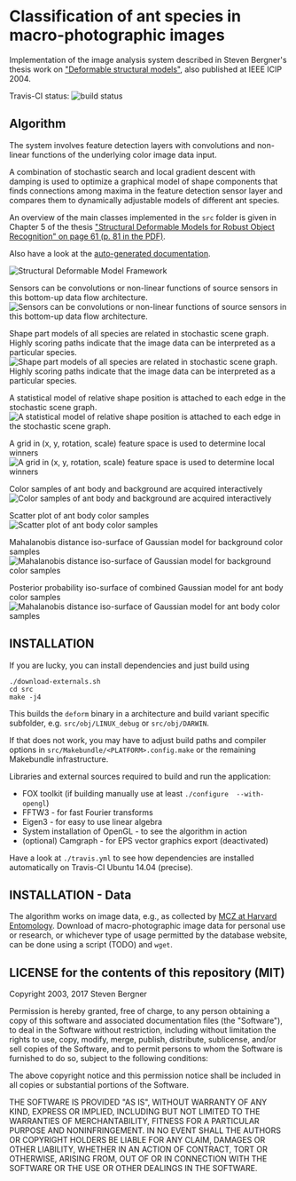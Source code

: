 ---
---
Classification of ant species in macro-photographic images
==========================================================

Implementation of the image analysis system described in
Steven Bergner's thesis work on ["Deformable structural models"][bergner2003ants],
also published at IEEE ICIP 2004.

Travis-CI status: ![build status](https://travis-ci.org/git-steb/structural-deformable-models.svg?branch=master)

Algorithm
---------

The system involves feature detection layers with convolutions and non-linear functions of the underlying color image data input.

A combination of stochastic search and local gradient descent with damping
is used to optimize a graphical model of shape components that finds connections among
maxima in the feature detection sensor layer and compares them to dynamically adjustable models of different ant species.

An overview of the main classes implemented in the ``src`` folder is given in
Chapter 5 of the thesis ["Structural Deformable Models for Robust Object Recognition"
on page 61 (p. 81 in the PDF)](https://stevenbergner.github.io/assets/pub/thesis_bergner03.pdf "diploma thesis PDF file").

Also have a look at the [auto-generated documentation](https://git-steb.github.io/structural-deformable-models/).

![][sdm-framework]

Sensors can be convolutions or non-linear functions of source sensors in this bottom-up data flow architecture.
![][sensor-flow]

Shape part models of all species are related in stochastic scene graph.
Highly scoring paths indicate that the image data can be interpreted as a particular species.
![][ant-structure-graph]

A statistical model of relative shape position is attached to each edge in the stochastic scene graph.
![][stochastic-scene-graph-exp-map]

A grid in (x, y, rotation, scale) feature space is used to determine local winners
![][leaf-winners-in-grid-bins]

Color samples of ant body and background are acquired interactively
![][ant-colsample1]

Scatter plot of ant body color samples
![][antskincol-scatter]

Mahalanobis distance iso-surface of Gaussian model for background color samples
![][antskincol-bg]

Posterior probability iso-surface of combined Gaussian model for ant body color samples
![][antskincol-ant]


INSTALLATION 
------------

If you are lucky, you can install dependencies and just build using

    ./download-externals.sh
    cd src
    make -j4

This builds the ``deform`` binary in a architecture and build
variant specific subfolder, e.g. ``src/obj/LINUX_debug`` or ``src/obj/DARWIN``.

If that does not work, you may have to adjust build paths and compiler options in
``src/Makebundle/<PLATFORM>.config.make`` or the remaining Makebundle infrastructure.

Libraries and external sources required to build and run the application:

* FOX toolkit (if building manually use at least ``./configure  --with-opengl``)
* FFTW3 - for fast Fourier transforms
* Eigen3 - for easy to use linear algebra
* System installation of OpenGL - to see the algorithm in action
* (optional) Camgraph  - for EPS vector graphics export (deactivated)

Have a look at ``./travis.yml`` to see how dependencies are installed
automatically on Travis-CI Ubuntu 14.04 (precise).

INSTALLATION - Data
-------------------

The algorithm works on image data, e.g., as collected by [MCZ at Harvard Entomology](http://insects.oeb.harvard.edu/mcz/ "database website").
Download of macro-photographic image data for personal use or research, or whichever type of usage permitted by the database website, can be done using a script (TODO) and ``wget``.

LICENSE for the contents of this repository (MIT)
-------------------------------------------------

Copyright 2003, 2017 Steven Bergner

Permission is hereby granted, free of charge, to any person obtaining a copy of this software and associated documentation files (the "Software"), to deal in the Software without restriction, including without limitation the rights to use, copy, modify, merge, publish, distribute, sublicense, and/or sell copies of the Software, and to permit persons to whom the Software is furnished to do so, subject to the following conditions:

The above copyright notice and this permission notice shall be included in all copies or substantial portions of the Software.

THE SOFTWARE IS PROVIDED "AS IS", WITHOUT WARRANTY OF ANY KIND, EXPRESS OR IMPLIED, INCLUDING BUT NOT LIMITED TO THE WARRANTIES OF MERCHANTABILITY, FITNESS FOR A PARTICULAR PURPOSE AND NONINFRINGEMENT. IN NO EVENT SHALL THE AUTHORS OR COPYRIGHT HOLDERS BE LIABLE FOR ANY CLAIM, DAMAGES OR OTHER LIABILITY, WHETHER IN AN ACTION OF CONTRACT, TORT OR OTHERWISE, ARISING FROM, OUT OF OR IN CONNECTION WITH THE SOFTWARE OR THE USE OR OTHER DEALINGS IN THE SOFTWARE.

[bergner2003ants]: https://stevenbergner.github.io/research/2003/12/18/deformable-models.html "Diploma thesis project page"
[sdm-framework]: https://stevenbergner.github.io/assets/img/sdm-framework.jpg "Structural Deformable Model Framework"
[ant-structure-graph]: https://stevenbergner.github.io/assets/img/ant-structure-graph.jpg "Shape part models of all species are related in stochastic scene graph. Highly scoring paths indicate that the image data can be interpreted as a particular species."
[sensor-flow]: https://stevenbergner.github.io/assets/img/sensor-flow.jpg "Sensors can be convolutions or non-linear functions of source sensors in this bottom-up data flow architecture."
[stochastic-scene-graph-exp-map]: https://stevenbergner.github.io/assets/img/stochastic-scene-graph-exp-map.jpg "A statistical model of relative shape position is attached to each edge in the stochastic scene graph."
[leaf-winners-in-grid-bins]: https://stevenbergner.github.io/assets/img/leaf-winners-in-grid-bins.jpg "A grid in (x, y, rotation, scale) feature space is used to determine local winners"
[ant-colsample1]: https://stevenbergner.github.io/assets/img/ant-colsample1.jpg "Color samples of ant body and background are acquired interactively"
[ant-colsample2]: https://stevenbergner.github.io/assets/img/ant-colsample2.jpg "Color samples of ant body and background are acquired interactively"
[antskincol-ant]: https://stevenbergner.github.io/assets/img/antskincol-ant.png "Mahalanobis distance iso-surface of Gaussian model for ant body color samples"
[antskincol-bg]: https://stevenbergner.github.io/assets/img/antskincol-bg.png "Mahalanobis distance iso-surface of Gaussian model for background color samples"
[antskincol-both]: https://stevenbergner.github.io/assets/img/antskincol-both.png "Combined and body color model"
[antskincol-scatter]: https://stevenbergner.github.io/assets/img/antskincol-scatter.png "Scatter plot of ant body color samples"
